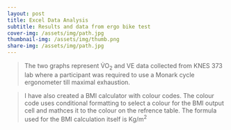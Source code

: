 ```yaml
---
layout: post 
title: Excel Data Analysis
subtitle: Results and data from ergo bike test  
cover-img: /assets/img/path.jpg
thumbnail-img: /assets/img/thumb.png
share-img: /assets/img/path.jpg
---
```


>The two graphs represent &#x56;&#x0307;O<sub>2</sub> and VE data collected from KNES 373 lab where a participant was required to use a Monark cycle ergonometer till maximal exhaustion.

>I have also created a BMI calculator with colour codes. The colour code uses conditional formatting to select a colour for the BMI output cell and mathces it to the colour on the refrence table. The formula used for the BMI calculation itself is Kg/m<sup>2</sup> 

